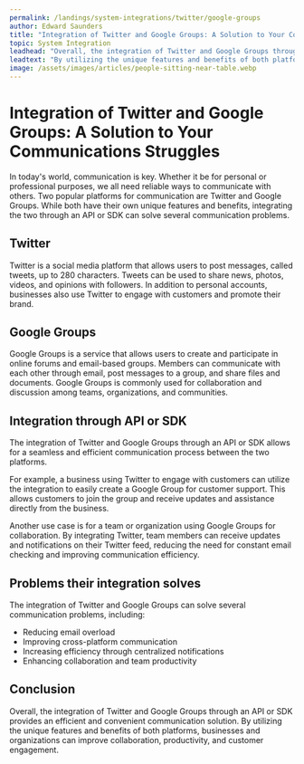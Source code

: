 ```yaml
---
permalink: /landings/system-integrations/twitter/google-groups
author: Edward Saunders
title: "Integration of Twitter and Google Groups: A Solution to Your Communications Struggles"
topic: System Integration
leadhead: "Overall, the integration of Twitter and Google Groups through an API or SDK provides an efficient and convenient communication solution"
leadtext: "By utilizing the unique features and benefits of both platforms, businesses and organizations can improve collaboration, productivity, and customer engagement."
image: /assets/images/articles/people-sitting-near-table.webp
---
```

<div class="arttext">	<h1>Integration of Twitter and Google Groups: A Solution to Your Communications Struggles</h1>
	<p>In today's world, communication is key. Whether it be for personal or professional purposes, we all need reliable ways to communicate with others. Two popular platforms for communication are Twitter and Google Groups. While both have their own unique features and benefits, integrating the two through an API or SDK can solve several communication problems.</p>
	<h2>Twitter</h2>
	<p>Twitter is a social media platform that allows users to post messages, called tweets, up to 280 characters. Tweets can be used to share news, photos, videos, and opinions with followers. In addition to personal accounts, businesses also use Twitter to engage with customers and promote their brand.</p>
	<h2>Google Groups</h2>
	<p>Google Groups is a service that allows users to create and participate in online forums and email-based groups. Members can communicate with each other through email, post messages to a group, and share files and documents. Google Groups is commonly used for collaboration and discussion among teams, organizations, and communities.</p>
	<h2>Integration through API or SDK</h2>
	<p>The integration of Twitter and Google Groups through an API or SDK allows for a seamless and efficient communication process between the two platforms.</p>
	<p>For example, a business using Twitter to engage with customers can utilize the integration to easily create a Google Group for customer support. This allows customers to join the group and receive updates and assistance directly from the business.</p>
	<p>Another use case is for a team or organization using Google Groups for collaboration. By integrating Twitter, team members can receive updates and notifications on their Twitter feed, reducing the need for constant email checking and improving communication efficiency.</p>
	<h2>Problems their integration solves</h2>
	<p>The integration of Twitter and Google Groups can solve several communication problems, including:</p>
	<ul>
		<li>Reducing email overload</li>
		<li>Improving cross-platform communication</li>
		<li>Increasing efficiency through centralized notifications</li>
		<li>Enhancing collaboration and team productivity</li>
	</ul>
	<h2>Conclusion</h2>
	<p>Overall, the integration of Twitter and Google Groups through an API or SDK provides an efficient and convenient communication solution. By utilizing the unique features and benefits of both platforms, businesses and organizations can improve collaboration, productivity, and customer engagement.</p>
</div>